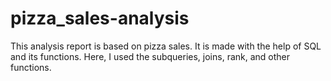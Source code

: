 # pizza_sales-analysis

This analysis report is based on pizza sales. 
It is made with the help of SQL and its functions.
Here, I used the subqueries, joins, rank, and other functions.

